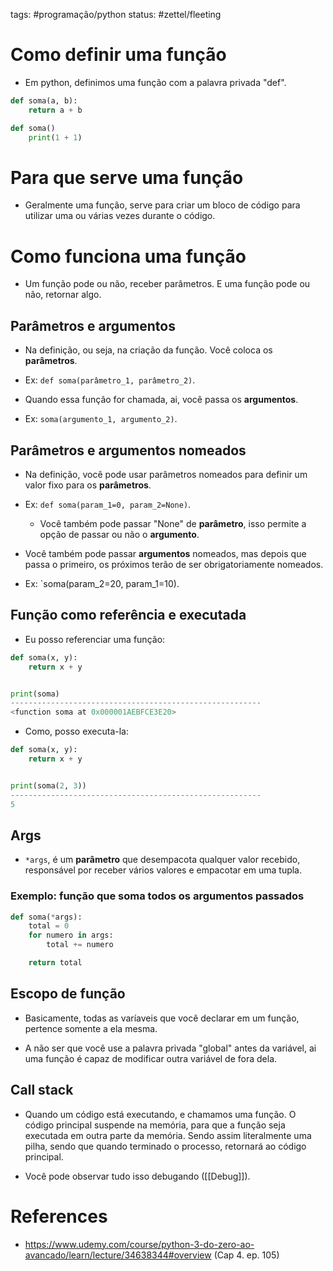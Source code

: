 tags: #programação/python 
status: #zettel/fleeting

# Como definir uma função
- Em python, definimos uma função com a palavra privada "def".
```Python
def soma(a, b):
	return a + b

def soma()
	print(1 + 1)
```

# Para que serve uma função
- Geralmente uma função, serve para criar um bloco de código para utilizar uma ou várias vezes durante o código.

# Como funciona uma função
- Um função pode ou não, receber parâmetros. E uma função pode ou não, retornar algo.

## Parâmetros e argumentos
- Na definição, ou seja, na criação da função. Você coloca os **parâmetros**.
- Ex: `def soma(parâmetro_1, parâmetro_2)`.

- Quando essa função for chamada, ai, você passa os **argumentos**.
- Ex: `soma(argumento_1, argumento_2)`.

## Parâmetros e argumentos nomeados
- Na definição, você pode usar parâmetros nomeados para definir um valor fixo para os **parâmetros**.
- Ex: `def soma(param_1=0, param_2=None)`.
	- Você também pode passar "None" de **parâmetro**, isso permite a opção de passar ou não o **argumento**.

- Você também pode passar **argumentos** nomeados, mas depois que passa o primeiro, os próximos terão de ser obrigatoriamente nomeados.
- Ex: `soma(param_2=20, param_1=10).

## Função como referência e executada
- Eu posso referenciar uma função:
```Python
def soma(x, y):
	return x + y


print(soma)
--------------------------------------------------------
<function soma at 0x000001AEBFCE3E20>
```

- Como, posso executa-la:
```Python
def soma(x, y):
	return x + y


print(soma(2, 3))
--------------------------------------------------------
5
```

## Args
- `*args`, é um **parâmetro** que desempacota qualquer valor recebido, responsável por receber vários valores e empacotar em uma tupla.

### Exemplo: função que soma todos os argumentos passados
```Python
def soma(*args):
	total = 0
	for numero in args:
		total += numero

	return total
```


## Escopo de função
- Basicamente, todas as varíaveis que você declarar em um função, pertence somente a ela mesma.

- A não ser que você use a palavra privada "global" antes da variável, ai uma função é capaz de modificar outra variável de fora dela.

## Call stack
- Quando um código está executando, e chamamos uma função. O código principal suspende na memória, para que a função seja executada em outra parte da memória. Sendo assim literalmente uma pilha, sendo que quando terminado o processo, retornará ao código principal.

- Você pode observar tudo isso debugando ([[Debug]]).

# References
- https://www.udemy.com/course/python-3-do-zero-ao-avancado/learn/lecture/34638344#overview (Cap 4. ep. 105)
